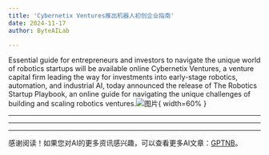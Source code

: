 ```yaml
---
title: 'Cybernetix Ventures推出机器人初创企业指南'
date: 2024-11-17
author: ByteAILab

---
```


Essential guide for entrepreneurs and investors to navigate the unique world of robotics startups will be available online Cybernetix Ventures, a venture capital firm leading the way for investments into early-stage robotics, automation, and industrial AI, today announced the release of The Robotics Startup Playbook, an online guide for navigating the unique challenges of building and scaling robotics ventures.![图片](https://ai-techpark.com/wp-content/uploads/2024/11/Cybernetix-960x540.jpg){ width=60% }

---

---
---
感谢阅读！如果您对AI的更多资讯感兴趣，可以查看更多AI文章：[GPTNB](https://gptnb.com)。